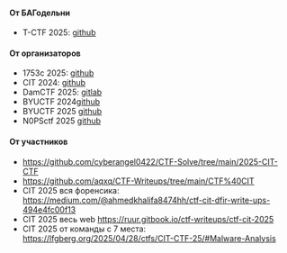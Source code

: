#### От БАГодельни

- T-CTF 2025: [github](https://github.com/Ipatov/BugDeal/tree/main/writeups/T-CTF%202025)

#### От организаторов

- 1753с 2025: [github](https://github.com/1753c-ctf/2025-writeups) 
- CIT 2024: [github](https://github.com/cyber-cit/CTF-CIT-2024/tree/main/writeups)
- DamCTF 2025: [gitlab](https://gitlab.com/osusec/damctf-2025-challenges/-/tree/main?ref_type=heads)
- BYUCTF 2024[github](https://github.com/BYU-CSA/BYUCTF-2024-Public/tree/main)
- BYUCTF 2025 [github](https://github.com/BYU-CSA/BYUCTF-2025)
- N0PSctf 2025 [github](https://github.com/N0PSctf/n0psctf-2025)

#### От участников
- https://github.com/cyberangel0422/CTF-Solve/tree/main/2025-CIT-CTF
- https://github.com/aqxq/CTF-Writeups/tree/main/CTF%40CIT
- CIT 2025 вся форенсика: https://medium.com/@ahmedkhalifa8474hh/ctf-cit-dfir-write-ups-494e4fc00f13
- CIT 2025 веcь web https://ruur.gitbook.io/ctf-writeups/ctf-cit-2025
- CIT 2025 от команды с 7 места: https://lfgberg.org/2025/04/28/ctfs/CIT-CTF-25/#Malware-Analysis